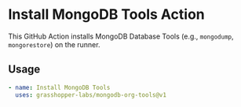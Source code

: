 # Install MongoDB Tools Action

This GitHub Action installs MongoDB Database Tools (e.g., `mongodump`, `mongorestore`) on the runner.

## Usage

```yaml
- name: Install MongoDB Tools
  uses: grasshopper-labs/mongodb-org-tools@v1
